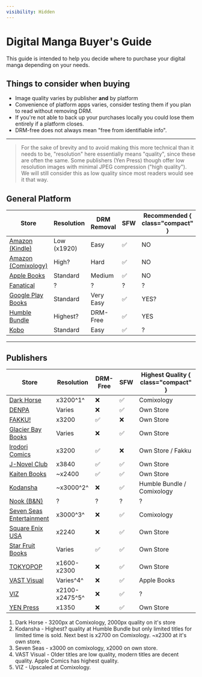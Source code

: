 ```yaml
---
visibility: Hidden
---
```



# Digital Manga Buyer's Guide
This guide is intended to help you decide where to purchase your digital manga depending on your needs.


## Things to consider when buying
- Image quality varies by publisher **and** by platform
- Convenience of platform apps varies, consider testing them if you plan to read without removing DRM.
- If you're not able to back up your purchases locally you could lose them entirely if a platform closes.
- DRM-free does not always mean "free from identifiable info".
---

> For the sake of brevity and to avoid making this more technical than it needs to be, "resolution" here essentially means "quality", since these are often the same. Some publishers (Yen Press) though offer low resolution images with minimal JPEG compression ("high quality"). We will still consider this as low quality since most readers would see it that way.

## General Platform
Store | Resolution | DRM Removal | SFW | Recommended { class="compact" } |
--- | --- | --- | --- | --- |
[Amazon (Kindle)](https://www.amazon.com/kindle-dbs/comics-store/home/) | Low (x1920) | Easy | ✅ | NO
[Amazon  (Comixology)](https://www.amazon.com/kindle-dbs/comics-store/home/) |High? | Hard | ✅ | NO
[Apple Books](https://www.apple.com/apple-books/)|Standard | Medium | ✅ | NO
[Fanatical](https://www.fanatical.com)| ? | ? | ? | ?
[Google Play Books](https://play.google.com/books)| Standard| Very Easy | ✅ | YES?
[Humble Bundle](https://www.humblebundle.com/)|Highest? | DRM-Free| ✅ | YES
[Kobo](https://www.kobo.com/)|Standard | Easy | ✅ | ?


___

## Publishers
Store | Resolution | DRM-Free | SFW | Highest Quality { class="compact" } |
--- | --- | --- | --- | --- |
[Dark Horse](https://digital.darkhorse.com/)|x3200^1^ | ❌ | ✅ | Comixology
[DENPA](https://denpa.pub/)|Varies | ❌ | ✅ | Own Store
[FAKKU!](https://www.fakku.net/)| x3200 | ✅ | ❌ | Own Store
[Glacier Bay Books](https://glacierbaybooks.com/)|Varies | ❌ | ✅ | Own Store
[Irodori Comics](https://irodoricomics.com/)|x3200 | ✅ | ❌ | Own Store / Fakku
[J-Novel Club](https://j-novel.club/)|x3840 | ✅ | ✅ | Own Store
[Kaiten Books](https://www.kaitenbooks.com/)|~x2400 | ✅ | ✅ | Own Store
[Kodansha](https://kodansha.us/)|~x3000^2^ | ❌ | ✅ | Humble Bundle / Comixology
[Nook (B&N)](https://www.barnesandnoble.com/b/ebooks-nook/_/N-8qa)|? | ? | ? | ?
[Seven Seas Entertainment](https://sevenseasentertainment.com/) |x3000^3^ |❌|✅|Comixology
[Square Enix USA](https://www.square-enix.com/)|x2240 |❌|✅| Own Store
[Star Fruit Books](https://starfruitbooks.com/)|Varies|✅|✅|Own Store
[TOKYOPOP](https://tokyopop.com/)|x1600-x2300|❌|✅|Own Store
[VAST Visual](https://vastmanga.com/)|Varies^4^ | ❌|✅| Apple Books
[VIZ](https://www.viz.com/read)|x2100-x2475^5^ | ❌ | ✅ | ?
[YEN Press](https://yenpress.com/)|x1350|❌|✅|Own Store


1. Dark Horse -  3200px at Comixology, 2000px quality on it's store
2. Kodansha -  Highest? quality at Humble Bundle but only limited titles for limited time is sold. Next best is x2700 on Comixology. ~x2300 at it's own store.
3. Seven Seas - x3000 on comixology, x2000 on own store.
4. VAST Visual - Older titles are low quality, modern titles are decent quality. Apple Comics has highest quality.
5. VIZ - Upscaled at Comixology. 
